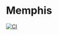 # Memphis
[![CI](https://github.com/Obesto/memphis/actions/workflows/blank.yml/badge.svg)](https://github.com/Obesto/memphis/actions/workflows/blank.yml)
